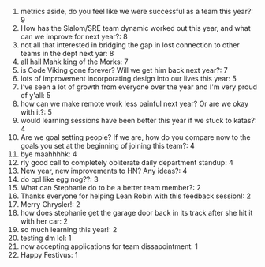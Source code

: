 1) metrics aside, do you feel like we were successful as a team this year?: 9
2) How has the Slalom/SRE team dynamic worked out this year, and what can we improve for next year?: 8
3) not all that interested in bridging the gap in lost connection to other teams in the dept next yar: 8
4) all hail Mahk king of the Morks: 7
5) is Code Viking gone forever? Will we get him back next year?: 7
6) lots of improvement incorporating design into our lives this year: 5
7) I've seen a lot of growth from everyone over the year and I'm very proud of y'all: 5
8) how can we make remote work less painful next year? Or are we okay with it?: 5
9) would learning sessions have been better this year if we stuck to katas?: 4
10) Are we goal setting people? If we are, how do you compare now to the goals you set at the beginning of joining this team?: 4
11) bye maahhhhk: 4
12) rly good call to completely obliterate daily department standup: 4
13) New year, new improvements to HN? Any ideas?: 4
14) do ppl like egg nog??: 3
15) What can Stephanie do to be a better team member?: 2
16) Thanks everyone for helping Lean Robin with this feedback session!: 2
17) Merry Chrysler!: 2
18) how does stephanie get the garage door back in its track after she hit it with her car: 2
19) so much learning this year!: 2
20) testing dm lol: 1
21) now accepting applications for team dissapointment: 1
22) Happy Festivus: 1
